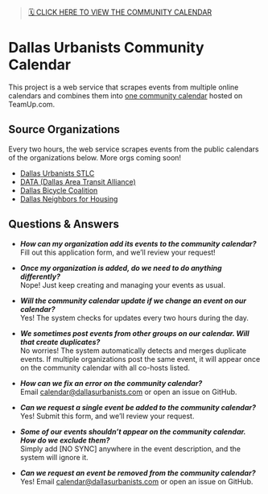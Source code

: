 > [🗓️ CLICK HERE TO VIEW THE COMMUNITY CALENDAR](https://teamup.com/kszuqubx7tt8w4j8j3)

# Dallas Urbanists Community Calendar

This project is a web service that scrapes events from multiple online calendars and combines them into [one community calendar](https://teamup.com/kszuqubx7tt8w4j8j3) hosted on TeamUp.com.

## Source Organizations

Every two hours, the web service scrapes events from the public calendars of the organizations below. More orgs coming soon!

- [Dallas Urbanists STLC](https://www.meetup.com/dallas-urbanists-stlc/events/)
- [DATA (Dallas Area Transit Alliance)](https://dallasareatransitalliance.org/calendar)
- [Dallas Bicycle Coalition](https://dallasbicyclecoalition.org/calendar/)
- [Dallas Neighbors for Housing](https://actionnetwork.org/groups/dallas-neighbors-for-housing)

## Questions & Answers

- ***How can my organization add its events to the community calendar?***  
Fill out this application form, and we’ll review your request!

- ***Once my organization is added, do we need to do anything differently?***  
Nope! Just keep creating and managing your events as usual.

- ***Will the community calendar update if we change an event on our calendar?***  
Yes! The system checks for updates every two hours during the day.

- ***We sometimes post events from other groups on our calendar. Will that create duplicates?***  
No worries! The system automatically detects and merges duplicate events. If multiple organizations post the same event, it will appear once on the community calendar with all co-hosts listed.

- ***How can we fix an error on the community calendar?***  
Email calendar@dallasurbanists.com or open an issue on GitHub.

- ***Can we request a single event be added to the community calendar?***  
Yes! Submit this form, and we’ll review your request.

- ***Some of our events shouldn’t appear on the community calendar. How do we exclude them?***  
Simply add [NO SYNC] anywhere in the event description, and the system will ignore it.

- ***Can we request an event be removed from the community calendar?***  
Yes! Email calendar@dallasurbanists.com or open an issue on GitHub.
